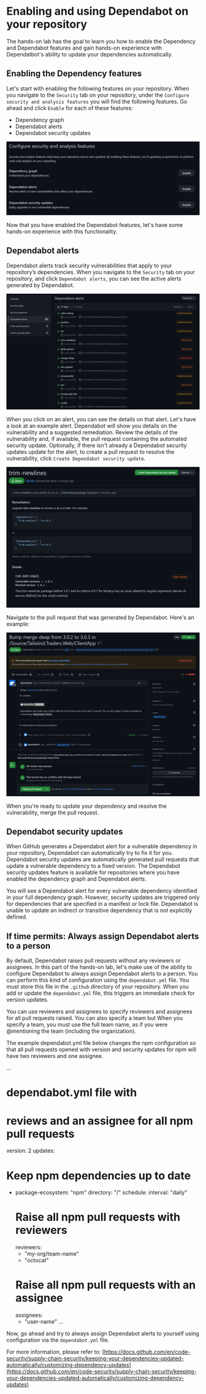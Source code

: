 # Enabling and using Dependabot on your repository
The hands-on lab has the goal to learn you how to enable the Dependency and Dependabot features and gain hands-on experience with Dependatbot's ability to update your dependencies automatically.

## Enabling the Dependency features
Let's start with enabling the following features on your repository. When you navigate to the `Security` tab on your repository, under the `Configure security and analysis features` you will find the following features. Go ahead and click `Enable` for each of these features:
* Dependency graph
* Dependabot alerts
* Dependabot security updates

![Dependabot - Enabling settings](./images/dependabotsettings.PNG)

Now that you have enabled the Dependabot features, let's have some hands-on experience with this functionality.

## Dependabot alerts
Dependabot alerts track security vulnerabilities that apply to your repository’s dependencies. When you navigate to the `Security` tab on your repository, and click `Dependabot alerts`, you can see the active alerts generated by Dependabot.

![Dependabot - Alerts](./images/dependabotalerts.PNG)

When you click on an alert, you can see the details on that alert. Let's have a look at an example alert. Dependabot will show you details on the vulnerability and a suggested remediation. Review the details of the vulnerability and, if available, the pull request containing the automated security update. Optionally, if there isn't already a Dependabot security updates update for the alert, to create a pull request to resolve the vulnerability, click `Create Dependabot security update`.

![Dependabot - Alert details](./images/dependabotalertdetails.PNG)

Navigate to the pull request that was generated by Dependabot. Here's an example:

![Dependabot - Generated pull request](./images/dependabotpullrequest.PNG)

When you're ready to update your dependency and resolve the vulnerability, merge the pull request. 

## Dependabot security updates
When GitHub generates a Dependabot alert for a vulnerable dependency in your repository, Dependabot can automatically try to fix it for you. Dependabot security updates are automatically generated pull requests that update a vulnerable dependency to a fixed version. The Dependabot security updates feature is available for repositories where you have enabled the dependency graph and Dependabot alerts. 

You will see a Dependabot alert for every vulnerable dependency identified in your full dependency graph. However, security updates are triggered only for dependencies that are specified in a manifest or lock file. Dependabot is unable to update an indirect or transitive dependency that is not explicitly defined. 


## If time permits: Always assign Dependabot alerts to a person
By default, Dependabot raises pull requests without any reviewers or assignees. In this part of the hands-on lab, let's make use of the ability to configure Dependabot to always assign Dependabot alerts to a person. You can perform this kind of configuration using the `dependabot.yml` file. You must store this file in the `.github` directory of your repository. When you add or update the `dependabot.yml` file, this triggers an immediate check for version updates.

You can use reviewers and assignees to specify reviewers and assignees for all pull requests raised. You can also specify a team but When you specify a team, you must use the full team name, as if you were @mentioning the team (including the organization). 

The example dependabot.yml file below changes the npm configuration so that all pull requests opened with version and security updates for npm will have two reviewers and one assignee.

...
# dependabot.yml file with
# reviews and an assignee for all npm pull requests

version: 2
updates:
  # Keep npm dependencies up to date
  - package-ecosystem: "npm"
    directory: "/"
    schedule:
      interval: "daily"
    # Raise all npm pull requests with reviewers
    reviewers:
      - "my-org/team-name"
      - "octocat"
    # Raise all npm pull requests with an assignee
    assignees:
      - "user-name"
...

Now, go ahead and try to always assign Dependabot alerts to yourself using configuration via the `dependabot.yml` file.

For more information, please refer to: [https://docs.github.com/en/code-security/supply-chain-security/keeping-your-dependencies-updated-automatically/customizing-dependency-updates](https://docs.github.com/en/code-security/supply-chain-security/keeping-your-dependencies-updated-automatically/customizing-dependency-updates)

